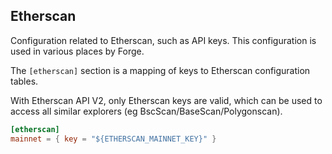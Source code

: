 ## Etherscan

Configuration related to Etherscan, such as API keys. This configuration is used in various places by Forge.

The `[etherscan]` section is a mapping of keys to Etherscan configuration tables. 

With Etherscan API V2, only Etherscan keys are valid, which can be used to access all similar explorers (eg BscScan/BaseScan/Polygonscan).

```toml
[etherscan]
mainnet = { key = "${ETHERSCAN_MAINNET_KEY}" }
```
